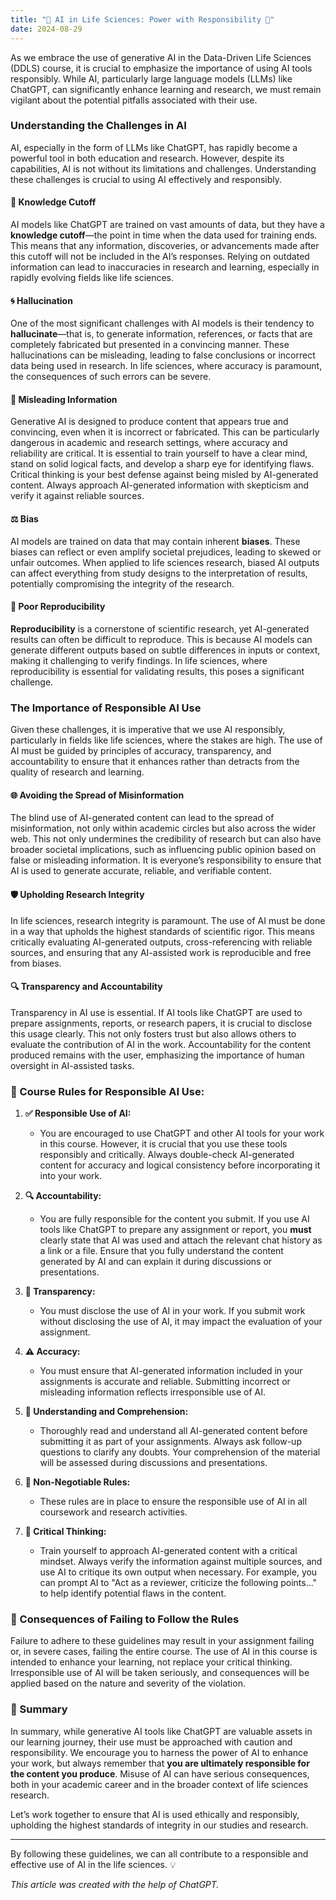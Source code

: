 ```yaml
---
title: "🚨 AI in Life Sciences: Power with Responsibility 🚨"
date: 2024-08-29
---
```



As we embrace the use of generative AI in the Data-Driven Life Sciences (DDLS) course, it is crucial to emphasize the importance of using AI tools responsibly. While AI, particularly large language models (LLMs) like ChatGPT, can significantly enhance learning and research, we must remain vigilant about the potential pitfalls associated with their use.

### Understanding the Challenges in AI

AI, especially in the form of LLMs like ChatGPT, has rapidly become a powerful tool in both education and research. However, despite its capabilities, AI is not without its limitations and challenges. Understanding these challenges is crucial to using AI effectively and responsibly.

#### 📅 Knowledge Cutoff
AI models like ChatGPT are trained on vast amounts of data, but they have a **knowledge cutoff**—the point in time when the data used for training ends. This means that any information, discoveries, or advancements made after this cutoff will not be included in the AI’s responses. Relying on outdated information can lead to inaccuracies in research and learning, especially in rapidly evolving fields like life sciences.

#### 🌀 Hallucination
One of the most significant challenges with AI models is their tendency to **hallucinate**—that is, to generate information, references, or facts that are completely fabricated but presented in a convincing manner. These hallucinations can be misleading, leading to false conclusions or incorrect data being used in research. In life sciences, where accuracy is paramount, the consequences of such errors can be severe.

#### 🛑 Misleading Information
Generative AI is designed to produce content that appears true and convincing, even when it is incorrect or fabricated. This can be particularly dangerous in academic and research settings, where accuracy and reliability are critical. It is essential to train yourself to have a clear mind, stand on solid logical facts, and develop a sharp eye for identifying flaws. Critical thinking is your best defense against being misled by AI-generated content. Always approach AI-generated information with skepticism and verify it against reliable sources.

#### ⚖️ Bias
AI models are trained on data that may contain inherent **biases**. These biases can reflect or even amplify societal prejudices, leading to skewed or unfair outcomes. When applied to life sciences research, biased AI outputs can affect everything from study designs to the interpretation of results, potentially compromising the integrity of the research.

#### 🔁 Poor Reproducibility
**Reproducibility** is a cornerstone of scientific research, yet AI-generated results can often be difficult to reproduce. This is because AI models can generate different outputs based on subtle differences in inputs or context, making it challenging to verify findings. In life sciences, where reproducibility is essential for validating results, this poses a significant challenge.

### The Importance of Responsible AI Use

Given these challenges, it is imperative that we use AI responsibly, particularly in fields like life sciences, where the stakes are high. The use of AI must be guided by principles of accuracy, transparency, and accountability to ensure that it enhances rather than detracts from the quality of research and learning.

#### 🌐 Avoiding the Spread of Misinformation
The blind use of AI-generated content can lead to the spread of misinformation, not only within academic circles but also across the wider web. This not only undermines the credibility of research but can also have broader societal implications, such as influencing public opinion based on false or misleading information. It is everyone’s responsibility to ensure that AI is used to generate accurate, reliable, and verifiable content.

#### 🛡️ Upholding Research Integrity
In life sciences, research integrity is paramount. The use of AI must be done in a way that upholds the highest standards of scientific rigor. This means critically evaluating AI-generated outputs, cross-referencing with reliable sources, and ensuring that any AI-assisted work is reproducible and free from biases.

#### 🔍 Transparency and Accountability
Transparency in AI use is essential. If AI tools like ChatGPT are used to prepare assignments, reports, or research papers, it is crucial to disclose this usage clearly. This not only fosters trust but also allows others to evaluate the contribution of AI in the work. Accountability for the content produced remains with the user, emphasizing the importance of human oversight in AI-assisted tasks.

### 📜 Course Rules for Responsible AI Use:

1. **✅ Responsible Use of AI:**
   - You are encouraged to use ChatGPT and other AI tools for your work in this course. However, it is crucial that you use these tools responsibly and critically. Always double-check AI-generated content for accuracy and logical consistency before incorporating it into your work.

2. **🔍 Accountability:**
   - You are fully responsible for the content you submit. If you use AI tools like ChatGPT to prepare any assignment or report, you **must** clearly state that AI was used and attach the relevant chat history as a link or a file. Ensure that you fully understand the content generated by AI and can explain it during discussions or presentations.

3. **🚫 Transparency:**
   - You must disclose the use of AI in your work. If you submit work without disclosing the use of AI, it may impact the evaluation of your assignment.

4. **⚠️ Accuracy:**
   - You must ensure that AI-generated information included in your assignments is accurate and reliable. Submitting incorrect or misleading information reflects irresponsible use of AI.

5. **📖 Understanding and Comprehension:**
   - Thoroughly read and understand all AI-generated content before submitting it as part of your assignments. Always ask follow-up questions to clarify any doubts. Your comprehension of the material will be assessed during discussions and presentations.

6. **🚷 Non-Negotiable Rules:**
   - These rules are in place to ensure the responsible use of AI in all coursework and research activities.

7. **🧠 Critical Thinking:**
   - Train yourself to approach AI-generated content with a critical mindset. Always verify the information against multiple sources, and use AI to critique its own output when necessary. For example, you can prompt AI to "Act as a reviewer, criticize the following points..." to help identify potential flaws in the content.

### 📢 Consequences of Failing to Follow the Rules

Failure to adhere to these guidelines may result in your assignment failing or, in severe cases, failing the entire course. The use of AI in this course is intended to enhance your learning, not replace your critical thinking. Irresponsible use of AI will be taken seriously, and consequences will be applied based on the nature and severity of the violation.

### 📢 Summary

In summary, while generative AI tools like ChatGPT are valuable assets in our learning journey, their use must be approached with caution and responsibility. We encourage you to harness the power of AI to enhance your work, but always remember that **you are ultimately responsible for the content you produce**. Misuse of AI can have serious consequences, both in your academic career and in the broader context of life sciences research.

Let’s work together to ensure that AI is used ethically and responsibly, upholding the highest standards of integrity in our studies and research.

---

By following these guidelines, we can all contribute to a responsible and effective use of AI in the life sciences. 💡

*This article was created with the help of ChatGPT.*
